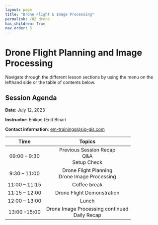 ```yaml
---
layout: page
title: "Drone Flight & Image Processing"
permalink: /02_drone
has_children: True
nav_order: 3
---
```


# Drone Flight Planning and Image Processing
Navigate through the different lesson sections by using the menu on the lefthand side or the table of contents below.

## Session Agenda
**Date**: July 12, 2023

**Instructor:** Enikoe (Eni) Bihari

**Contact information**: [em-trainings@sig-gis.com](em-trainings@sig-gis.com)

|Time           |  Topics       |
|:-------------:|:-------------:|
| 09:00 – 9:30  | Previous Session Recap <br> Q&A <br> Setup Check |
| 9:30 – 11:00  | Drone Flight Planning <br> Drone Image Processing |
| 11:00 – 11:15 | Coffee break |
| 11:15 – 12:00 | Drone Flight Demonstration |
| 12:00 – 13:00 | Lunch |
| 13:00 –15:00  | Drone Image Processing continued <br> Daily Recap |